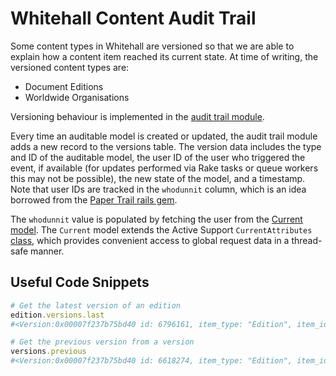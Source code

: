 # Whitehall Content Audit Trail

Some content types in Whitehall are versioned so that we are able to explain how a content item reached its current state. At time of writing, the versioned content types are:

- Document Editions
- Worldwide Organisations

Versioning behaviour is implemented in the [audit trail module](../app/models/audit_trail.rb).

Every time an auditable model is created or updated, the audit trail module adds a new record to the versions table. The version data includes the type and ID of the auditable model, the user ID of the user who triggered the event, if available (for updates performed via Rake tasks or queue workers this may not be possible), the new state of the model, and a timestamp. Note that user IDs are tracked in the `whodunnit` column, which is an idea borrowed from the [Paper Trail rails gem](https://github.com/paper-trail-gem/paper_trail).

The `whodunnit` value is populated by fetching the user from the [Current model](../app/models/current.rb). The `Current` model extends the Active Support `CurrentAttributes` [class](https://api.rubyonrails.org/classes/ActiveSupport/CurrentAttributes.html), which provides convenient access to global request data in a thread-safe manner.

## Useful Code Snippets

```ruby
# Get the latest version of an edition
edition.versions.last
#<Version:0x00007f237b75bd40 id: 6796161, item_type: "Edition", item_id: 853413, event: "update", whodunnit: "xxx", object: nil, created_at: Fri, 09 Dec 2022 10:51:41.000000000 GMT +00:00, state: "published">
```

```ruby
# Get the previous version from a version
versions.previous
#<Version:0x00007f237b75bd40 id: 6618274, item_type: "Edition", item_id: 853413, event: "update", whodunnit: "xxx", object: nil, created_at: Fri, 02 Dec 2022 10:51:41.000000000 GMT +00:00, state: "published">
```